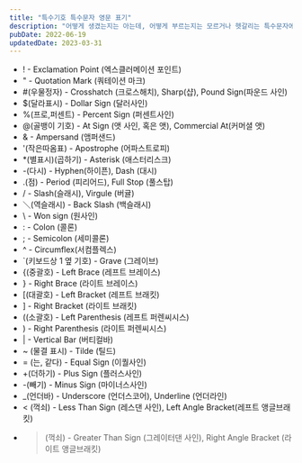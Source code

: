 ```yaml
---
title: "특수기호 특수문자 영문 표기"
description: "어떻게 생겼는지는 아는데, 어떻게 부르는지는 모르거나 헷갈리는 특수문자에 대한 영문 표기와 한글발음을 모아놨습니다."
pubDate: 2022-06-19
updatedDate: 2023-03-31
---
```


- ! - Exclamation Point (엑스클러메이션 포인트)
- " - Quotation Mark (쿼테이션 마크)
- #(우물정자) - Crosshatch (크로스해치), Sharp(샵), Pound Sign(파운드 사인)
- $(달라표시) - Dollar Sign (달러사인)
- %(프로,퍼센트) - Percent Sign (퍼센트사인)
- @(골뱅이 기호) - At Sign (앳 사인, 혹은 앳), Commercial At(커머셜 앳)
- & - Ampersand (앰퍼샌드)
- '(작은따옴표) - Apostrophe (어파스트로피)
- *(별표시)(곱하기) - Asterisk (애스터리스크)
- -(다시) - Hyphen(하이픈), Dash (대시)
- .(점) - Period (피리어드), Full Stop (풀스탑)
- / - Slash(슬래시), Virgule (버귤)
- ＼(역슬래시) - Back Slash (백슬래시)
- \ - Won sign (원사인)
- : - Colon (콜론)
- ; - Semicolon (세미콜론)
- ^ - Circumflex(서컴플렉스)
- `(키보드상 1 옆 기호) - Grave (그레이브)
- {(중괄호) - Left Brace (레프트 브레이스)
- } - Right Brace (라이트 브레이스)
- [(대괄호) - Left Bracket (레프트 브래킷)
- ] - Right Bracket (라이트 브래킷)
- ((소괄호) - Left Parenthesis (레프트 퍼렌씨시스)
- ) - Right Parenthesis (라이트 퍼렌씨시스)
- | - Vertical Bar (버티컬바)
- ~ (물결 표시) - Tilde (틸드)
- = (는, 같다) - Equal Sign (이퀄사인)
- +(더하기) - Plus Sign (플러스사인)
- -(빼기) - Minus Sign (마이너스사인)
- _(언더바) - Underscore (언더스코어), Underline (언더라인)
- < (꺽쇠) - Less Than Sign (레스댄 사인), Left Angle Bracket(레프트 앵글브래킷)
- >(꺽쇠) - Greater Than Sign (그레이터댄 사인), Right Angle Bracket (라이트 앵글브래킷)
